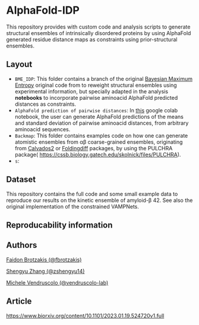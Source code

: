 # AlphaFold-IDP
This repository provides with custom code and analysis scripts to generate structural ensembles of intrinsically disordered proteins by using AlphaFold generated residue distance maps as constraints using prior-structural ensembles. 

## Layout
- `BME_IDP`: This folder contains a branch of the original [Bayesian Maximum Entropy](https://github.com/KULL-Centre/BME) original code from to reweight structural ensembles using experimental information, but specially adapted in the analysis **notebooks** to incorporate pairwise aminoacid AlphaFold predicted distances as constraints.
- `AlphaFold prediction of pairwise distances`: In [this](https://colab.research.google.com/github/zshengyu14/colabfold_distmat/blob/main/AlphaFold2.ipynb) google colab notebook, the user can generate AlphaFold predictions of the means and standard deviation of pairwise aminoacid distances, from arbitrary aminoacid sequences.
- `Backmap`: This folder contains examples code on how one can generate atomistic ensembles from αβ coarse-grained ensembles, originating from [Calvados2](https://github.com/KULL-Centre/CALVADOS) or [Foldingdiff](https://github.com/microsoft/foldingdiff) packages, by using the PULCHRA package( https://cssb.biology.gatech.edu/skolnick/files/PULCHRA).
- `s`:

## Dataset

This repository contains the full code and some small example data to reproduce our results on the kinetic ensemble of amyloid-β 42. See also the original implementation of the constrained VAMPNets.


## Reproducability information 

## Authors
[Faidon Brotzakis (@fbrotzakis)](https://github.com/fbrotzakis)

[Shengyu Zhang (@zshengyu14)](https://github.com/zshengyu14)

[Michele Vendruscolo (@vendruscolo-lab)](https://github.com/vendruscolo-lab)
## Article

https://www.biorxiv.org/content/10.1101/2023.01.19.524720v1.full
